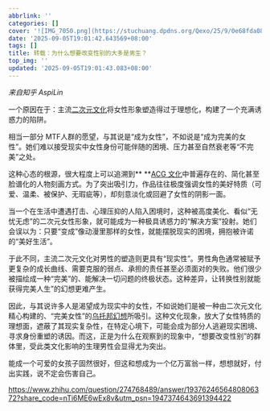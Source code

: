 ```yaml
---
abbrlink: ''
categories: []
cover: '![IMG_7050.png](https://stuchuang.dpdns.org/Qexo/25/9/0e68fda086c445da89a28047dc3a75e5.png)'
date: '2025-09-05T19:01:42.643569+08:00'
tags: []
title: 转载：为什么想要改变性别的大多是男生？
top_img: ''
updated: '2025-09-05T19:01:43.083+08:00'
---
```

*来自知乎 AspiLin*


一个原因在于：主流[二次元文化](https://zhida.zhihu.com/search?content_id=741381399&content_type=Answer&match_order=1&q=%E4%BA%8C%E6%AC%A1%E5%85%83%E6%96%87%E5%8C%96&zd_token=eyJhbGciOiJIUzI1NiIsInR5cCI6IkpXVCJ9.eyJpc3MiOiJ6aGlkYV9zZXJ2ZXIiLCJleHAiOjE3NTcyNDMwMjUsInEiOiLkuozmrKHlhYPmlofljJYiLCJ6aGlkYV9zb3VyY2UiOiJlbnRpdHkiLCJjb250ZW50X2lkIjo3NDEzODEzOTksImNvbnRlbnRfdHlwZSI6IkFuc3dlciIsIm1hdGNoX29yZGVyIjoxLCJ6ZF90b2tlbiI6bnVsbH0.vGaBY6w7oa4t_elPpBT7xcv4KEXJ3zEgRRih7e4UNQI&zhida_source=entity)将女性形象塑造得过于理想化，构建了一个充满诱惑力的陷阱。

相当一部分 MTF人群的愿望，与其说是“成为女性”，不如说是“成为完美的女性”。她们难以接受现实中女性身份可能伴随的困境、压力甚至自然衰老等“不完美”之处。

这种心态的根源，很大程度上可以追溯到** **[ACG 文化](https://zhida.zhihu.com/search?content_id=741381399&content_type=Answer&match_order=1&q=ACG+%E6%96%87%E5%8C%96&zd_token=eyJhbGciOiJIUzI1NiIsInR5cCI6IkpXVCJ9.eyJpc3MiOiJ6aGlkYV9zZXJ2ZXIiLCJleHAiOjE3NTcyNDMwMjUsInEiOiJBQ0cg5paH5YyWIiwiemhpZGFfc291cmNlIjoiZW50aXR5IiwiY29udGVudF9pZCI6NzQxMzgxMzk5LCJjb250ZW50X3R5cGUiOiJBbnN3ZXIiLCJtYXRjaF9vcmRlciI6MSwiemRfdG9rZW4iOm51bGx9.fCcD9UKHofmkPlTRLc5rnsOk0-B-Q060opcKqw-O3q8&zhida_source=entity)中普遍存在的、简化甚至脸谱化的人物刻画方式。为了突出吸引力，作品往往极度强调女性的美好特质（可爱、温柔、被保护、无瑕疵等），却刻意淡化或回避了女性的阴影一面。

当一个在生活中遭遇打击、心理压抑的人陷入困境时，这种被高度美化、看似“无忧无虑”的二次元女性形象，就可能成为一种极具诱惑力的“解决方案”投射。她们会误以为：只要“变成”像动漫里那样的女性，就能摆脱现实的困境，拥抱被许诺的“美好生活”。

于此不同，主流二次元文化对男性的塑造则更具有“现实性”。男性角色通常被赋予更复杂的成长曲线、需要克服的弱点、承担的责任甚至必须面对的失败。他们很少被描绘成一种“完美”的、能解决一切问题的终极状态。这种差异，让转换性别就能获得完美人生”的幻想更难产生。

因此，与其说许多人是渴望成为现实中的女性，不如说她们是被一种由二次元文化精心构建的、“完美女性”的[乌托邦幻想](https://zhida.zhihu.com/search?content_id=741381399&content_type=Answer&match_order=1&q=%E4%B9%8C%E6%89%98%E9%82%A6%E5%B9%BB%E6%83%B3&zd_token=eyJhbGciOiJIUzI1NiIsInR5cCI6IkpXVCJ9.eyJpc3MiOiJ6aGlkYV9zZXJ2ZXIiLCJleHAiOjE3NTcyNDMwMjUsInEiOiLkuYzmiZjpgqblubvmg7MiLCJ6aGlkYV9zb3VyY2UiOiJlbnRpdHkiLCJjb250ZW50X2lkIjo3NDEzODEzOTksImNvbnRlbnRfdHlwZSI6IkFuc3dlciIsIm1hdGNoX29yZGVyIjoxLCJ6ZF90b2tlbiI6bnVsbH0.wASrGgS9Pop2KZAVZv48ofi12k6G0BQFJqL_HwjlTsI&zhida_source=entity)所吸引。这种文化现象，放大了女性特质的理想面，遮蔽了其现实复杂性，在特定心境下，可能会成为部分人逃避现实困境、寻求身份重塑的诱因。而这，正是为什么在观察到的现象中，“想要改变性别”的群体里，受此类文化影响的生理男性会显得尤为突出。

能成一个可爱的女孩子固然很好，但这和想成为一个亿万富翁一样，想想就好，付出实践，说不定会伤害自己。

https://www.zhihu.com/question/274768489/answer/1937624656480806372?share_code=nTi6ME6wEx8v&utm_psn=1947374643691394422
